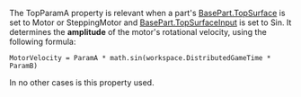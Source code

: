The TopParamA property is relevant when a part's [BasePart.TopSurface](https://developer.roblox.com/api-reference/property/BasePart/TopSurface) is set to Motor or SteppingMotor and [BasePart.TopSurfaceInput](https://developer.roblox.com/api-reference/property/BasePart/TopSurfaceInput) is set to Sin. It determines the **amplitude** of the motor's rotational velocity, using the following formula:

`MotorVelocity = ParamA * math.sin(workspace.DistributedGameTime * ParamB)`

In no other cases is this property used.